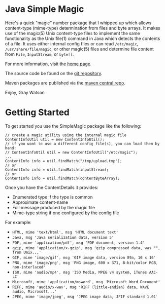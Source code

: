Java Simple Magic
=================

Here's a quick "magic" number package that I whipped up which allows content-type (mime-type) determination from files
and byte arrays. It makes use of the magic(5) Unix content-type files to implement the same functionality as the Unix
file(1) command in Java which detects the contents of a file. It uses either internal config files or can read
```/etc/magic```, ```/usr/share/file/magic```, or other magic(5) files and determine file content from ```File```,
```InputStream```, or ```byte[]```.

For more information, visit the [home page](http://256stuff.com/sources/simplemagic/).

The source code be found on the [git repository](https://github.com/j256/simplemagic).

Maven packages are published via the [maven central repo](http://repo1.maven.org/maven2/com/j256/simplemagic/simplemagic/).

Enjoy,
Gray Watson

# Getting Started

To get started you use the SimpleMagic package like the following:

	// create a magic utility using the internal magic file
	ContentInfoUtil util = new ContentInfoUtil();
	// if you want to use a different config file(s), you can load them by hand:
	// ContentInfoUtil util = new ContentInfoUtil("/etc/magic");
	...
	ContentInfo info = util.findMatch("/tmp/upload.tmp");
	// or
	ContentInfo info = util.findMatch(inputStream);
	// or
	ContentInfo info = util.findMatch(contentByteArray);

Once you have the ContentDetails it provides:
 
* Enumerated type if the type is common
* Approximate content-name
* Full message produced by the magic file
* Mime-type string if one configured by the config file

For example:

* ```HTML, mime 'text/html', msg 'HTML document text'```
* ```Java, msg 'Java serialization data, version 5'```
* ```PDF, mime 'application/pdf', msg 'PDF document, version 1.4'```
* ```gzip, mime 'application/x-gzip', msg 'gzip compressed data, was "", from Unix...'```
* ```GIF, mime 'image/gif', msg 'GIF image data, version 89a, 16 x 16'```
* ```PNG, mime 'image/png', msg 'PNG image, 600 x 371, 8-bit/color RGB, non-interlaced'```
* ```ISO, mime 'audio/mp4', msg 'ISO Media, MPEG v4 system, iTunes AAC-LC'```
* ```Microsoft, mime 'application/msword', msg 'Microsoft Word Document'```
* ```RIFF, mime 'audio/x-wav', msg 'RIFF (little-endian) data, WAVE audio, Microsoft...'```
* ```JPEG, mime 'image/jpeg', msg 'JPEG image data, JFIF standard 1.01'```
